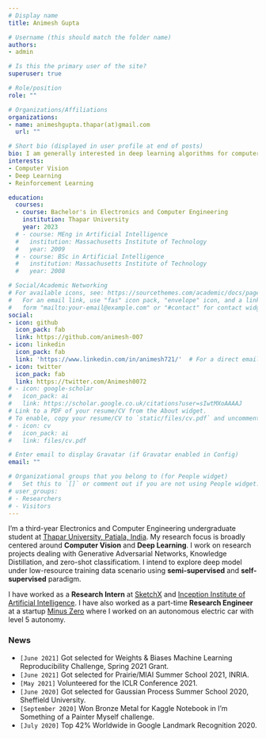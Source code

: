 ```yaml
---
# Display name
title: Animesh Gupta

# Username (this should match the folder name)
authors:
- admin

# Is this the primary user of the site?
superuser: true

# Role/position
role: ""

# Organizations/Affiliations
organizations:
- name: animeshgupta.thapar(at)gmail.com
  url: ""

# Short bio (displayed in user profile at end of posts)
bio: I am generally interested in deep learning algorithms for computer vision. I have been involved in the development of projects on Image classification, Semantic segmentation, Instance Segmentation, and Instance Recognition. I love to actively contribute in OpenSource and take part in kaggle competitions.
interests:
- Computer Vision
- Deep Learning
- Reinforcement Learning

education:
  courses:
  - course: Bachelor's in Electronics and Computer Engineering
    institution: Thapar University
    year: 2023
  # - course: MEng in Artificial Intelligence
  #   institution: Massachusetts Institute of Technology
  #   year: 2009
  # - course: BSc in Artificial Intelligence
  #   institution: Massachusetts Institute of Technology
  #   year: 2008

# Social/Academic Networking
# For available icons, see: https://sourcethemes.com/academic/docs/page-builder/#icons
#   For an email link, use "fas" icon pack, "envelope" icon, and a link in the
#   form "mailto:your-email@example.com" or "#contact" for contact widget.
social:
- icon: github
  icon_pack: fab
  link: https://github.com/animesh-007 
- icon: linkedin
  icon_pack: fab
  link: 'https://www.linkedin.com/in/animesh721/'  # For a direct email link, use "mailto:test@example.org".
- icon: twitter
  icon_pack: fab
  link: https://twitter.com/Animesh0072
# - icon: google-scholar
#   icon_pack: ai
#   link: https://scholar.google.co.uk/citations?user=sIwtMXoAAAAJ
# Link to a PDF of your resume/CV from the About widget.
# To enable, copy your resume/CV to `static/files/cv.pdf` and uncomment the lines below.
# - icon: cv
#   icon_pack: ai
#   link: files/cv.pdf

# Enter email to display Gravatar (if Gravatar enabled in Config)
email: ""

# Organizational groups that you belong to (for People widget)
#   Set this to `[]` or comment out if you are not using People widget.
# user_groups:
# - Researchers
# - Visitors
---
```


I’m a third-year Electronics and Computer Engineering undergraduate student at [Thapar University, Patiala, India](http://www.thapar.edu/). My research focus is broadly centered around **Computer Vision** and **Deep Learning**. I work on research projects dealing with Generative Adversarial Networks, Knowledge Distillation, and zero-shot classificatiom. I intend to explore deep model under low-resource training data scenario using **semi-supervised** and **self-supervised** paradigm.

I have worked as a **Research Intern** at [SketchX](http://sketchx.eecs.qmul.ac.uk/) and [Inception Institute of Artificial Intelligence](http://www.inceptioniai.org/). I have also worked as a part-time **Research Engineer** at a startup [Minus Zero](https://minuszero.in/) where I worked on an autonomous electric car with level 5 autonomy.

### News

- `[June 2021]` Got selected for Weights & Biases Machine Learning Reproducibility Challenge, Spring 2021 Grant.
- `[June 2021]` Got selected for Prairie/MIAI Summer School 2021, INRIA.
- `[May 2021]` Volunteered for the ICLR Conference 2021.
- `[June 2020]` Got selected for Gaussian Process Summer School 2020, Sheffield University.
- `[September 2020]` Won Bronze Metal for Kaggle Notebook in I’m Something of a Painter Myself challenge.
- `[July 2020]` Top 42% Worldwide in Google Landmark Recognition 2020.

